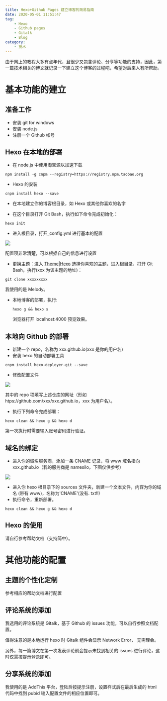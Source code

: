 ```yaml
---
title: Hexo+Github Pages 建立博客的简易指南
date: 2020-05-01 11:51:47
tag:
    - Hexo
    - Github pages
    - Gitalk
    - Blog
category:
    - 技术
---
```

由于网上的教程大多有点年代，且很少又包含评论、分享等功能的支持，因此，第一篇技术相关的博文就记录一下建立这个博客的过程吧，希望对后来人有所帮助。

<!--more-->

# 基本功能的建立
## 准备工作
- 安装 git for windows
- 安装 node.js
- 注册一个 Github 帐号



## Hexo 在本地的部署

- 在 node.js 中使用淘宝源以加速下载
```shell
npm install -g cnpm --registry=https://registry.npm.taobao.org
```
- Hexo 的安装
```shell
cnpm install hexo --save
```

- 在本地建立你的博客根目录，如 Hexo 或其他你喜欢的名字

- 在这个目录打开 Git Bash，执行如下命令完成初始化：
```shell
hexo init
```
- 进入根目录，打开_config.yml 进行基本的配置

![](https://cdn.jsdelivr.net/gh/xiaoxuan-yu/Youmans-Blog/img/%E6%89%B9%E6%B3%A8%202020-05-01%20204111.jpg)

配置项非常清楚，可以根据自己的信息进行设置

- 更换主题：进入 [Theme|Hexo](https://hexo.io/themes/) 选择你喜欢的主题，进入根目录，打开 Git Bash，执行(xxx 为该主题的地址)：
```shell
git clone xxxxxxxxx
```
  我使用的是 Melody。

- 本地博客的部署，执行:

  ```shell
  hexo g && hexo s
  ```

  浏览器打开 localhost:4000 预览效果。


## 本地向 Github 的部署

- 新建一个 repo，名称为 xxx.github.io(xxx 是你的用户名)
- 安装 hexo 的自动部署工具

```shell
cnpm install hexo-deployer-git --save
```

- 修改配置文件

![](https://cdn.jsdelivr.net/gh/xiaoxuan-yu/Youmans-Blog/img/%E6%89%B9%E6%B3%A8%202020-05-01%20205122.jpg)

其中的 repo 项填写上述仓库的网址（形如 htps://github.com/xxx/xxx.github.io，xxx 为用户名）。

- 执行下列命令完成部署：

```shell
hexo clean && hexo g && hexo d
```

第一次执行时需要输入账号密码进行验证。

## 域名的绑定

- 进入你的域名服务商，添加一条 CNAME 记录，将 www 域名指向 xxx.github.io（我的服务商是 namesilo，下图仅供参考）

![](https://cdn.jsdelivr.net/gh/xiaoxuan-yu/Youmans-Blog/img/%E6%89%B9%E6%B3%A8%202020-05-01%20210246.jpg)

- 进入你 hexo 根目录下的 sources 文件夹，新建一个文本文件，内容为你的域名 (带有 www)，名称为'CNAME'(没有. txt!!)
- 执行命令，重新部署。

```shell
hexo clean && hexo g && hexo d
```

## Hexo 的使用

请自行参考帮助文档（支持简中）。

# 其他功能的配置

## 主题的个性化定制

参考相应的帮助文档进行配置

## 评论系统的添加

我选用的评论系统是 Gitalk，基于 Github 的 issues 功能，可以自行参照文档配置。

值得注意的是本地运行 hexo 时 Gitalk 组件会显示 Network Error， 无需理会。

另外，每一篇博文在第一次发表评论前会提示未找到相关的 issues 进行评论，这时仅需按提示登录即可。

## 分享系统的添加

我使用的是 AddThis 平台，登陆后按提示注册，设置样式后在最后生成的 html 代码中找到 pubid 输入配置文件的相应位置即可。

